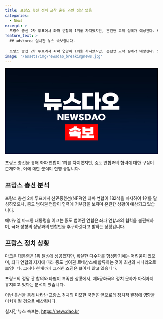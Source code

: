 ```yaml
---
title: 프랑스 총선 정치 교착 혼란 과반 정당 없음
categories:
  - News
excerpt: >
  프랑스 총선 2차 투표에서 좌파 연합이 1위를 차지했지만, 혼란한 교착 상태가 예상된다. 중도연합과 좌파 연합 사이 협력 거부감이 나타나며, 마크롱 대통령은 촉구에도 좌파 연합에 통치권을 줄 의향이 보이지 않는다. 새 의회의 결정까지 기다릴 예정인 마크롱 대통령은 중도 범여권으로의 합류를 희망하지만, 현재 좌파 연합이 해체되거나 우파와의 연계 가능성에 대한 불확실성도 제기되고 있다. 프랑스 정치권은 샤를 드골 시절의 정치 문화를 유지하고 있어 정당 간의 합의와 타협이 드문 상황이라는 점이 특징으로 꼽힌다.
feature_text: >
  ## adskorea 실시간 뉴스 속보입니다.

  프랑스 총선 2차 투표에서 좌파 연합이 1위를 차지했지만, 혼란한 교착 상태가 예상된다. 중도연합과 좌파 연합 사이 협력 거부감이 나타나며, 마크롱 대통령은 촉구에도 좌파 연합에 통치권을 줄 의향이 보이지 않는다. 새 의회의 결정까지 기다릴 예정인 마크롱 대통령은 중도 범여권으로의 합류를 희망하지만, 현재 좌파 연합이 해체되거나 우파와의 연계 가능성에 대한 불확실성도 제기되고 있다. 프랑스 정치권은 샤를 드골 시절의 정치 문화를 유지하고 있어 정당 간의 합의와 타협이 드문 상황이라는 점이 특징으로 꼽힌다.
image: '/assets/img/newsdao_breakingnews.jpg'
---
```


<p><img src="/assets/img/newsdao_breakingnews.jpg" alt="adskorea 속보" /></p>

<p>프랑스 총선을 통해 좌파 연합이 1위를 차지했지만, 중도 연합과의 협력에 대한 구심이 존재하며, 이에 대한 분석이 진행 중입니다.</p>

<h2 data-ke-size="size26">프랑스 총선 분석</h2>

<p>프랑스 총선 2차 투표에서 신민중전선(NFP)인 좌파 연합이 182석을 차지하여 1위를 달성하였으나, 중도 범여권 연합이 협력에 거부감을 보이며 혼란한 상황이 예상되고 있습니다.</p>

<p data-ke-size="size16">에마뉘엘 마크롱 대통령을 이끄는 중도 범여권 연합은 좌파 연합과의 협력을 불편해하며, 극좌 성향의 정당과의 연합만을 추구하겠다고 밝히는 상황입니다.</p>

<h2 data-ke-size="size26">프랑스 정치 상황</h2>

<p>마크롱 대통령은 1위 달성에 성공했지만, 확실한 다수파를 형성하기에는 어려움이 있으며, 좌파 연합의 지지에 따라 중도 범여권 르네상스에 합류하는 것이 최선의 시나리오로 보입니다. 그러나 현재까지 그러한 조짐은 보이지 않고 있습니다.</p>

<p data-ke-size="size16">프랑스의 정당 간 합의와 타협이 부족한 상황에서, 제5공화국의 정치 문화가 아직까지 유지되고 있다는 분석이 있습니다.</p>

<p>이번 총선을 통해 나타난 프랑스 정치의 미묘한 국면은 앞으로의 정치적 결정에 영향을 미치게 될 것으로 예상됩니다.</p>
실시간 뉴스 속보는, <a href="https://newsdao.kr" rel="dofollow">https://newsdao.kr</a>


